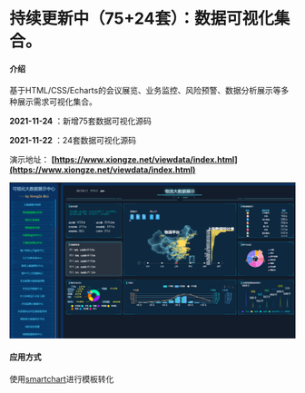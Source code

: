 # 持续更新中（75+24套）：数据可视化集合。 

#### 介绍
基于HTML/CSS/Echarts的会议展览、业务监控、风险预警、数据分析展示等多种展示需求可视化集合。

 **2021-11-24** ：新增75套数据可视化源码

 **2021-11-22** ：24套数据可视化源码


演示地址：
 **[https://www.xiongze.net/viewdata/index.html](https://www.xiongze.net/viewdata/index.html)** 

![输入图片说明](images/image.png)

#### 应用方式
使用[smartchart](https://gitee.com/smartchart/smartchart)进行模板转化




